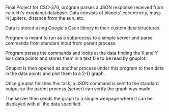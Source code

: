 Final Project for CSC-376, program parses a JSON response received from caltech's exoplanet database.
Data consists of planets' eccentricity, mass in jupiters, distance from the sun, etc.

Data is stored using Google's Gson library in their custom data structures.

Program is meant to run as a subprocess to a simple server and parse commands from standard input from parent process.

Program parses the commands and looks at the data finding the X and Y axis data points and stores them in a text file to be read by gnuplot.

Gnuplot is then opened as another process under this program to then data in the data points and plot them to a 2-D graph.

Once gnuplot finishes this task, a JSON command is sent to the standard output so the parent process (server) can verify the graph was made.

The server then sends the graph to a simple webpage where it can be displayed with all the data specified.
